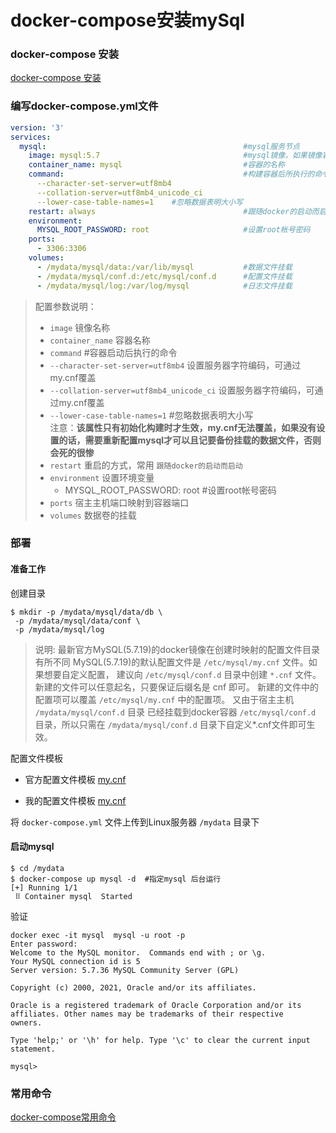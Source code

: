 # docker-compose安装mySql

### docker-compose 安装

[docker-compose 安装](../manual/docker-compose-run-command.md)


### 编写docker-compose.yml文件

```yml
version: '3'
services:
  mysql:                                            #mysql服务节点
    image: mysql:5.7                                #mysql镜像，如果镜像容器没有会去自动拉取
    container_name: mysql                           #容器的名称
    command:                                        #构建容器后所执行的命令
      --character-set-server=utf8mb4
      --collation-server=utf8mb4_unicode_ci
      --lower-case-table-names=1    #忽略数据表明大小写 
    restart: always                                 #跟随docker的启动而启动
    environment:
      MYSQL_ROOT_PASSWORD: root                     #设置root帐号密码
    ports:
      - 3306:3306
    volumes:
      - /mydata/mysql/data:/var/lib/mysql           #数据文件挂载
      - /mydata/mysql/conf.d:/etc/mysql/conf.d      #配置文件挂载
      - /mydata/mysql/log:/var/log/mysql            #日志文件挂载
```

> 配置参数说明：   
> * `image`   镜像名称
> * `container_name` 容器名称
> * `command`      #容器启动后执行的命令
>  * `--character-set-server=utf8mb4` 设置服务器字符编码，可通过my.cnf覆盖
>  * `--collation-server=utf8mb4_unicode_ci` 设置服务器字符编码，可通过my.cnf覆盖
>  * `--lower-case-table-names=1`    #忽略数据表明大小写  
     注意：**该属性只有初始化构建时才生效，my.cnf无法覆盖，如果没有设置的话，需要重新配置mysql才可以且记要备份挂载的数据文件，否则会死的很惨**
> * `restart`      重启的方式，常用 `跟随docker的启动而启动`
> * `environment`  设置环境变量
>   * MYSQL_ROOT_PASSWORD: root                     #设置root帐号密码
> * `ports`   宿主主机端口映射到容器端口    
> * `volumes` 数据卷的挂载  

### 部署

#### 准备工作

创建目录

```shell
$ mkdir -p /mydata/mysql/data/db \
 -p /mydata/mysql/data/conf \
 -p /mydata/mysql/log
```


> 说明: 
> 最新官方MySQL(5.7.19)的docker镜像在创建时映射的配置文件目录有所不同
> MySQL(5.7.19)的默认配置文件是 `/etc/mysql/my.cnf` 文件。如果想要自定义配置，
> 建议向 `/etc/mysql/conf.d` 目录中创建 `*.cnf` 文件。新建的文件可以任意起名，只要保证后缀名是 cnf 即可。
> 新建的文件中的配置项可以覆盖 `/etc/mysql/my.cnf` 中的配置项。
> 又由于宿主主机 `/mydata/mysql/conf.d` 目录 已经挂载到docker容器 `/etc/mysql/conf.d` 目录，所以只需在 `/mydata/mysql/conf.d` 目录下自定义*.cnf文件即可生效。

配置文件模板

* 官方配置文件模板 [my.cnf](mysql/default/my.cnf)

* 我的配置文件模板 [my.cnf](mysql/my.cnf)

将 `docker-compose.yml` 文件上传到Linux服务器 `/mydata` 目录下

#### 启动mysql

```
$ cd /mydata
$ docker-compose up mysql -d  #指定mysql 后台运行
[+] Running 1/1
 ⠿ Container mysql  Started   
```

验证

```shell
docker exec -it mysql  mysql -u root -p
Enter password:
Welcome to the MySQL monitor.  Commands end with ; or \g.
Your MySQL connection id is 5
Server version: 5.7.36 MySQL Community Server (GPL)

Copyright (c) 2000, 2021, Oracle and/or its affiliates.

Oracle is a registered trademark of Oracle Corporation and/or its
affiliates. Other names may be trademarks of their respective
owners.

Type 'help;' or '\h' for help. Type '\c' to clear the current input statement.

mysql>

```


### 常用命令

[docker-compose常用命令](./docker-compose-common-command.md)
